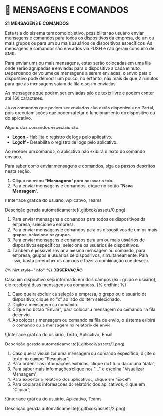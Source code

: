 # 💬 MENSAGENS E COMANDOS

**21 MENSAGENS E COMANDOS**

Esta tela do sistema tem como objetivo, possibilitar ao usuário enviar mensagens e comandos para todos os dispositivos da empresa, de um ou mais grupos ou para um ou mais usuários de dispositivos específicos. As mensagens e comandos são enviados via PUSH e não geram consumo de SMS.

Para enviar uma ou mais mensagens, estas serão colocadas em uma fila onde serão agrupadas e enviadas para o dispositivo a cada minuto. Dependendo do volume de mensagens a serem enviadas, o envio para o dispositivo pode demorar um pouco, no entanto, não mais do que 2 minutos para que as mensagens saiam da fila e sejam enviadas.

As mensagens que podem ser enviadas são de texto livre e podem conter até 160 caracteres.

Já os comandos que podem ser enviados não estão disponíveis no Portal, pois executam ações que podem afetar o funcionamento do dispositivo ou do aplicativo.

Alguns dos comandos especiais são:

* **Logon -** Habilita o registro de logs pelo aplicativo.
* **Logoff -** Desabilita o registro de logs pelo aplicativo.

Ao receber um comando, o aplicativo não exibirá o texto do comando enviado.

Para saber como enviar mensagens e comandos, siga os passos descritos nesta seção.

1. Clique no menu “**Mensagens**” para acessar a tela.
2. Para enviar mensagens e comandos, clique no botão "**Nova Mensagem**".

![Interface gráfica do usuário, Aplicativo, Teams

Descrição gerada automaticamente](.gitbook/assets/0.png)

1. Para enviar mensagens e comandos para todos os dispositivos da empresa, selecione a empresa.
2. Para enviar mensagens e comandos para os dispositivos de um ou mais grupos, selecione os grupos.
3. Para enviar mensagens e comandos para um ou mais usuários de dispositivos específicos, selecione os usuários de dispositivos.
4. Também é possível enviar a mesma mensagem ou comando, para empresa, grupos e usuários de dispositivos, simultaneamente. Para isso, basta preencher os campos e fazer a combinação que desejar.

{% hint style="info" %}
**OBSERVAÇÃO**

Caso um dispositivo seja informado em dois campos (ex.: grupo e usuário), ele receberá duas mensagens ou comandos.
{% endhint %}

1. Caso queira excluir da seleção a empresa, o grupo ou o usuário de dispositivo, clique no “x” ao lado do item selecionado.
2. Digite a mensagem ou comando.
3. Clique no botão “Enviar”, para colocar a mensagem ou comando na fila de envio.
4. Ao colocar a mensagem ou comando na fila de envio, o sistema exibirá o comando ou a mensagem no relatório de envio.

![Interface gráfica do usuário, Texto, Aplicativo, Email

Descrição gerada automaticamente](.gitbook/assets/1.png)

1. Caso queira visualizar uma mensagem ou comando específico, digite o texto no campo “Pesquisar”;
2. Para ordenar as informações exibidas, clique no título da coluna “data”;
3. Para saber mais informações clique nos "..." e escolha "Visualizar Mensagem";
4. Para exportar o relatório dos aplicativos, clique em “Excel”;
5. Para copiar as informações do relatório dos aplicativos, clique em “Copiar”;

![Interface gráfica do usuário, Aplicativo, Teams

Descrição gerada automaticamente](.gitbook/assets/2.png)
